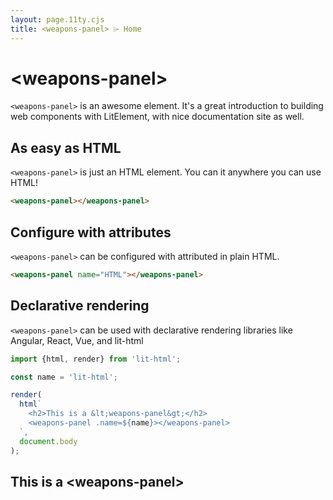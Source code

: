 ```yaml
---
layout: page.11ty.cjs
title: <weapons-panel> ⌲ Home
---
```


# &lt;weapons-panel>

`<weapons-panel>` is an awesome element. It's a great introduction to building web components with LitElement, with nice documentation site as well.

## As easy as HTML

<section class="columns">
  <div>

`<weapons-panel>` is just an HTML element. You can it anywhere you can use HTML!

```html
<weapons-panel></weapons-panel>
```

  </div>
  <div>

<weapons-panel></weapons-panel>

  </div>
</section>

## Configure with attributes

<section class="columns">
  <div>

`<weapons-panel>` can be configured with attributed in plain HTML.

```html
<weapons-panel name="HTML"></weapons-panel>
```

  </div>
  <div>

<weapons-panel name="HTML"></weapons-panel>

  </div>
</section>

## Declarative rendering

<section class="columns">
  <div>

`<weapons-panel>` can be used with declarative rendering libraries like Angular, React, Vue, and lit-html

```js
import {html, render} from 'lit-html';

const name = 'lit-html';

render(
  html`
    <h2>This is a &lt;weapons-panel&gt;</h2>
    <weapons-panel .name=${name}></weapons-panel>
  `,
  document.body
);
```

  </div>
  <div>

<h2>This is a &lt;weapons-panel&gt;</h2>
<weapons-panel name="lit-html"></weapons-panel>

  </div>
</section>
